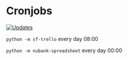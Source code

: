 # Cronjobs 

[![Updates](https://pyup.io/repos/github/Lrcezimbra/cronjobs/shield.svg)](https://pyup.io/repos/github/Lrcezimbra/cronjobs/)

`python -m sf-trello` every day 08:00

`python -m nubank-spreadsheet` every day 00:00
